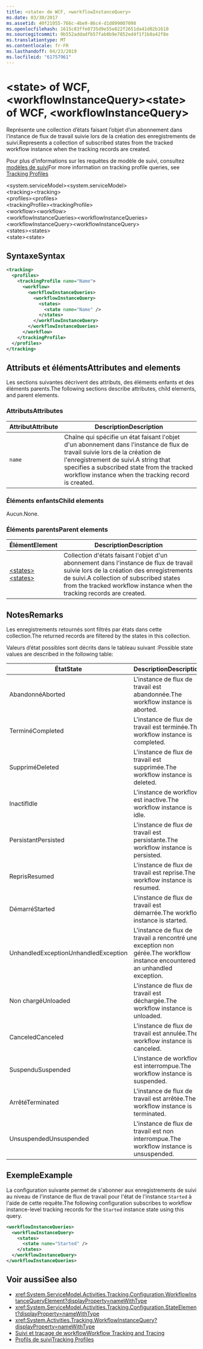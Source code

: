 ```yaml
---
title: <state> de WCF, <workflowInstanceQuery>
ms.date: 03/30/2017
ms.assetid: 40f21055-766c-4be9-86c4-d1d899007098
ms.openlocfilehash: 1615c83ffe0735d9e55e822f2651da41d02b1610
ms.sourcegitcommit: 9b552addadfb57fab0b9e7852ed4f1f1b8a42f8e
ms.translationtype: MT
ms.contentlocale: fr-FR
ms.lasthandoff: 04/23/2019
ms.locfileid: "61757961"
---
```

# <a name="state-of-wcf-workflowinstancequery"></a><span data-ttu-id="9cc2f-102">\<state> of WCF, \<workflowInstanceQuery></span><span class="sxs-lookup"><span data-stu-id="9cc2f-102">\<state> of WCF, \<workflowInstanceQuery></span></span>
<span data-ttu-id="9cc2f-103">Représente une collection d’états faisant l’objet d’un abonnement dans l’instance de flux de travail suivie lors de la création des enregistrements de suivi.</span><span class="sxs-lookup"><span data-stu-id="9cc2f-103">Represents a collection of subscribed states from the tracked workflow instance when the tracking records are created.</span></span>  
  
 <span data-ttu-id="9cc2f-104">Pour plus d’informations sur les requêtes de modèle de suivi, consultez [modèles de suivi](../../../../../docs/framework/windows-workflow-foundation/tracking-profiles.md)</span><span class="sxs-lookup"><span data-stu-id="9cc2f-104">For more information on tracking profile queries, see [Tracking Profiles](../../../../../docs/framework/windows-workflow-foundation/tracking-profiles.md)</span></span>  
  
<span data-ttu-id="9cc2f-105">\<system.serviceModel></span><span class="sxs-lookup"><span data-stu-id="9cc2f-105">\<system.serviceModel></span></span>  
<span data-ttu-id="9cc2f-106">\<tracking></span><span class="sxs-lookup"><span data-stu-id="9cc2f-106">\<tracking></span></span>  
<span data-ttu-id="9cc2f-107">\<profiles></span><span class="sxs-lookup"><span data-stu-id="9cc2f-107">\<profiles></span></span>  
<span data-ttu-id="9cc2f-108">\<trackingProfile></span><span class="sxs-lookup"><span data-stu-id="9cc2f-108">\<trackingProfile></span></span>  
<span data-ttu-id="9cc2f-109">\<workflow></span><span class="sxs-lookup"><span data-stu-id="9cc2f-109">\<workflow></span></span>  
<span data-ttu-id="9cc2f-110">\<workflowInstanceQueries></span><span class="sxs-lookup"><span data-stu-id="9cc2f-110">\<workflowInstanceQueries></span></span>  
<span data-ttu-id="9cc2f-111">\<workflowInstanceQuery></span><span class="sxs-lookup"><span data-stu-id="9cc2f-111">\<workflowInstanceQuery></span></span>  
<span data-ttu-id="9cc2f-112">\<states></span><span class="sxs-lookup"><span data-stu-id="9cc2f-112">\<states></span></span>  
<span data-ttu-id="9cc2f-113">\<state></span><span class="sxs-lookup"><span data-stu-id="9cc2f-113">\<state></span></span>  
  
## <a name="syntax"></a><span data-ttu-id="9cc2f-114">Syntaxe</span><span class="sxs-lookup"><span data-stu-id="9cc2f-114">Syntax</span></span>  
  
```xml  
<tracking>
  <profiles>
    <trackingProfile name="Name">
      <workflow>
        <workflowInstanceQueries>
          <workflowInstanceQuery>
            <states>
              <state name="Name" />
            </states>
          </workflowInstanceQuery>
        </workflowInstanceQueries>
      </workflow>
    </trackingProfile>
  </profiles>
</tracking>
```  
  
## <a name="attributes-and-elements"></a><span data-ttu-id="9cc2f-115">Attributs et éléments</span><span class="sxs-lookup"><span data-stu-id="9cc2f-115">Attributes and elements</span></span>

<span data-ttu-id="9cc2f-116">Les sections suivantes décrivent des attributs, des éléments enfants et des éléments parents.</span><span class="sxs-lookup"><span data-stu-id="9cc2f-116">The following sections describe attributes, child elements, and parent elements.</span></span>
  
### <a name="attributes"></a><span data-ttu-id="9cc2f-117">Attributs</span><span class="sxs-lookup"><span data-stu-id="9cc2f-117">Attributes</span></span>

|<span data-ttu-id="9cc2f-118">Attribut</span><span class="sxs-lookup"><span data-stu-id="9cc2f-118">Attribute</span></span>|<span data-ttu-id="9cc2f-119">Description</span><span class="sxs-lookup"><span data-stu-id="9cc2f-119">Description</span></span>|  
|---------------|-----------------|  
|`name`|<span data-ttu-id="9cc2f-120">Chaîne qui spécifie un état faisant l'objet d'un abonnement dans l'instance de flux de travail suivie lors de la création de l'enregistrement de suivi.</span><span class="sxs-lookup"><span data-stu-id="9cc2f-120">A string that specifies a subscribed state from the tracked workflow instance when the tracking record is created.</span></span>|  
  
### <a name="child-elements"></a><span data-ttu-id="9cc2f-121">Éléments enfants</span><span class="sxs-lookup"><span data-stu-id="9cc2f-121">Child elements</span></span>

<span data-ttu-id="9cc2f-122">Aucun.</span><span class="sxs-lookup"><span data-stu-id="9cc2f-122">None.</span></span>

### <a name="parent-elements"></a><span data-ttu-id="9cc2f-123">Éléments parents</span><span class="sxs-lookup"><span data-stu-id="9cc2f-123">Parent elements</span></span>

|<span data-ttu-id="9cc2f-124">Élément</span><span class="sxs-lookup"><span data-stu-id="9cc2f-124">Element</span></span>|<span data-ttu-id="9cc2f-125">Description</span><span class="sxs-lookup"><span data-stu-id="9cc2f-125">Description</span></span>|  
|-------------|-----------------|  
|[<span data-ttu-id="9cc2f-126">\<states></span><span class="sxs-lookup"><span data-stu-id="9cc2f-126">\<states></span></span>](states-of-wcf-workflowinstancequery.md)|<span data-ttu-id="9cc2f-127">Collection d'états faisant l'objet d'un abonnement dans l'instance de flux de travail suivie lors de la création des enregistrements de suivi.</span><span class="sxs-lookup"><span data-stu-id="9cc2f-127">A collection of subscribed states from the tracked workflow instance when the tracking records are created.</span></span>|  
  
## <a name="remarks"></a><span data-ttu-id="9cc2f-128">Notes</span><span class="sxs-lookup"><span data-stu-id="9cc2f-128">Remarks</span></span>  

<span data-ttu-id="9cc2f-129">Les enregistrements retournés sont filtrés par états dans cette collection.</span><span class="sxs-lookup"><span data-stu-id="9cc2f-129">The returned records are filtered by the states in this collection.</span></span>  
  
<span data-ttu-id="9cc2f-130">Valeurs d’état possibles sont décrits dans le tableau suivant :</span><span class="sxs-lookup"><span data-stu-id="9cc2f-130">Possible state values are described in the following table:</span></span>
  
|<span data-ttu-id="9cc2f-131">État</span><span class="sxs-lookup"><span data-stu-id="9cc2f-131">State</span></span>|<span data-ttu-id="9cc2f-132">Description</span><span class="sxs-lookup"><span data-stu-id="9cc2f-132">Description</span></span>|  
|-----------|-----------------|  
|<span data-ttu-id="9cc2f-133">Abandonné</span><span class="sxs-lookup"><span data-stu-id="9cc2f-133">Aborted</span></span>|<span data-ttu-id="9cc2f-134">L'instance de flux de travail est abandonnée.</span><span class="sxs-lookup"><span data-stu-id="9cc2f-134">The workflow instance is aborted.</span></span>|  
|<span data-ttu-id="9cc2f-135">Terminé</span><span class="sxs-lookup"><span data-stu-id="9cc2f-135">Completed</span></span>|<span data-ttu-id="9cc2f-136">L'instance de flux de travail est terminée.</span><span class="sxs-lookup"><span data-stu-id="9cc2f-136">The workflow instance is completed.</span></span>|  
|<span data-ttu-id="9cc2f-137">Supprimé</span><span class="sxs-lookup"><span data-stu-id="9cc2f-137">Deleted</span></span>|<span data-ttu-id="9cc2f-138">L'instance de flux de travail est supprimée.</span><span class="sxs-lookup"><span data-stu-id="9cc2f-138">The workflow instance is deleted.</span></span>|  
|<span data-ttu-id="9cc2f-139">Inactif</span><span class="sxs-lookup"><span data-stu-id="9cc2f-139">Idle</span></span>|<span data-ttu-id="9cc2f-140">L'instance de workflow est inactive.</span><span class="sxs-lookup"><span data-stu-id="9cc2f-140">The workflow instance is idle.</span></span>|  
|<span data-ttu-id="9cc2f-141">Persistant</span><span class="sxs-lookup"><span data-stu-id="9cc2f-141">Persisted</span></span>|<span data-ttu-id="9cc2f-142">L'instance de flux de travail est persistante.</span><span class="sxs-lookup"><span data-stu-id="9cc2f-142">The workflow instance is persisted.</span></span>|  
|<span data-ttu-id="9cc2f-143">Repris</span><span class="sxs-lookup"><span data-stu-id="9cc2f-143">Resumed</span></span>|<span data-ttu-id="9cc2f-144">L'instance de flux de travail est reprise.</span><span class="sxs-lookup"><span data-stu-id="9cc2f-144">The workflow instance is resumed.</span></span>|  
|<span data-ttu-id="9cc2f-145">Démarré</span><span class="sxs-lookup"><span data-stu-id="9cc2f-145">Started</span></span>|<span data-ttu-id="9cc2f-146">L'instance de flux de travail est démarrée.</span><span class="sxs-lookup"><span data-stu-id="9cc2f-146">The workflow instance is started.</span></span>|  
|<span data-ttu-id="9cc2f-147">UnhandledException</span><span class="sxs-lookup"><span data-stu-id="9cc2f-147">UnhandledException</span></span>|<span data-ttu-id="9cc2f-148">L'instance de flux de travail a rencontré une exception non gérée.</span><span class="sxs-lookup"><span data-stu-id="9cc2f-148">The workflow instance encountered an unhandled exception.</span></span>|  
|<span data-ttu-id="9cc2f-149">Non chargé</span><span class="sxs-lookup"><span data-stu-id="9cc2f-149">Unloaded</span></span>|<span data-ttu-id="9cc2f-150">L'instance de flux de travail est déchargée.</span><span class="sxs-lookup"><span data-stu-id="9cc2f-150">The workflow instance is unloaded.</span></span>|  
|<span data-ttu-id="9cc2f-151">Canceled</span><span class="sxs-lookup"><span data-stu-id="9cc2f-151">Canceled</span></span>|<span data-ttu-id="9cc2f-152">L'instance de flux de travail est annulée.</span><span class="sxs-lookup"><span data-stu-id="9cc2f-152">The workflow instance is canceled.</span></span>|  
|<span data-ttu-id="9cc2f-153">Suspendu</span><span class="sxs-lookup"><span data-stu-id="9cc2f-153">Suspended</span></span>|<span data-ttu-id="9cc2f-154">L'instance de workflow est interrompue.</span><span class="sxs-lookup"><span data-stu-id="9cc2f-154">The workflow instance is suspended.</span></span>|  
|<span data-ttu-id="9cc2f-155">Arrêté</span><span class="sxs-lookup"><span data-stu-id="9cc2f-155">Terminated</span></span>|<span data-ttu-id="9cc2f-156">L'instance de flux de travail est arrêtée.</span><span class="sxs-lookup"><span data-stu-id="9cc2f-156">The workflow instance is terminated.</span></span>|  
|<span data-ttu-id="9cc2f-157">Unsuspended</span><span class="sxs-lookup"><span data-stu-id="9cc2f-157">Unsuspended</span></span>|<span data-ttu-id="9cc2f-158">L'instance de flux de travail est non interrompue.</span><span class="sxs-lookup"><span data-stu-id="9cc2f-158">The workflow instance is unsuspended.</span></span>|  
  
## <a name="example"></a><span data-ttu-id="9cc2f-159">Exemple</span><span class="sxs-lookup"><span data-stu-id="9cc2f-159">Example</span></span>

<span data-ttu-id="9cc2f-160">La configuration suivante permet de s'abonner aux enregistrements de suivi au niveau de l'instance de flux de travail pour l'état de l'instance `Started` à l'aide de cette requête.</span><span class="sxs-lookup"><span data-stu-id="9cc2f-160">The following configuration subscribes to workflow instance-level tracking records for the `Started` instance state using this query.</span></span>  
  
```xml  
<workflowInstanceQueries>
  <workflowInstanceQuery>
    <states>
      <state name="Started" />
    </states>
  </workflowInstanceQuery>
</workflowInstanceQueries>
```  
  
## <a name="see-also"></a><span data-ttu-id="9cc2f-161">Voir aussi</span><span class="sxs-lookup"><span data-stu-id="9cc2f-161">See also</span></span>

- <xref:System.ServiceModel.Activities.Tracking.Configuration.WorkflowInstanceQueryElement?displayProperty=nameWithType>
- <xref:System.ServiceModel.Activities.Tracking.Configuration.StateElement?displayProperty=nameWithType>
- <xref:System.Activities.Tracking.WorkflowInstanceQuery?displayProperty=nameWithType>
- [<span data-ttu-id="9cc2f-162">Suivi et traçage de workflow</span><span class="sxs-lookup"><span data-stu-id="9cc2f-162">Workflow Tracking and Tracing</span></span>](../../../../../docs/framework/windows-workflow-foundation/workflow-tracking-and-tracing.md)
- [<span data-ttu-id="9cc2f-163">Profils de suivi</span><span class="sxs-lookup"><span data-stu-id="9cc2f-163">Tracking Profiles</span></span>](../../../../../docs/framework/windows-workflow-foundation/tracking-profiles.md)
